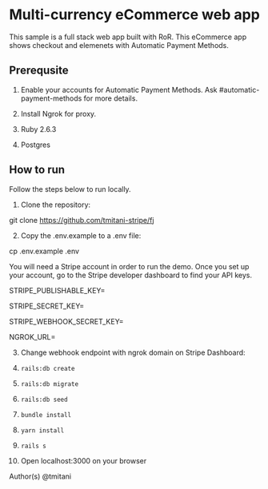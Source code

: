 # Multi-currency eCommerce web app

This sample is a full stack web app built with RoR. This eCommerce app shows checkout and elemenets with Automatic Payment Methods. 

## Prerequsite
1. Enable your accounts for Automatic Payment Methods. Ask #automatic-payment-methods for more details.

2. Install Ngrok for proxy.

3. Ruby 2.6.3

4. Postgres

## How to run
Follow the steps below to run locally.

1. Clone the repository:

git clone https://github.com/tmitani-stripe/fj

2. Copy the .env.example to a .env file:

cp .env.example .env

You will need a Stripe account in order to run the demo. Once you set up your account, go to the Stripe developer dashboard to find your API keys.

STRIPE_PUBLISHABLE_KEY=<replace-with-your-publishable-key>

STRIPE_SECRET_KEY=<replace-with-your-secret-key>

STRIPE_WEBHOOK_SECRET_KEY=<replace-with-your-webhook-secret-key>

NGROK_URL=<replace-with-your-ngrok-domain-name>

3. Change webhook endpoint with ngrok domain on Stripe Dashboard:

4. `rails:db create`

5. `rails:db migrate`

6. `rails:db seed`

7. `bundle install`

8. `yarn install`

9. `rails s` 

10. Open localhost:3000 on your browser

Author(s)
@tmitani